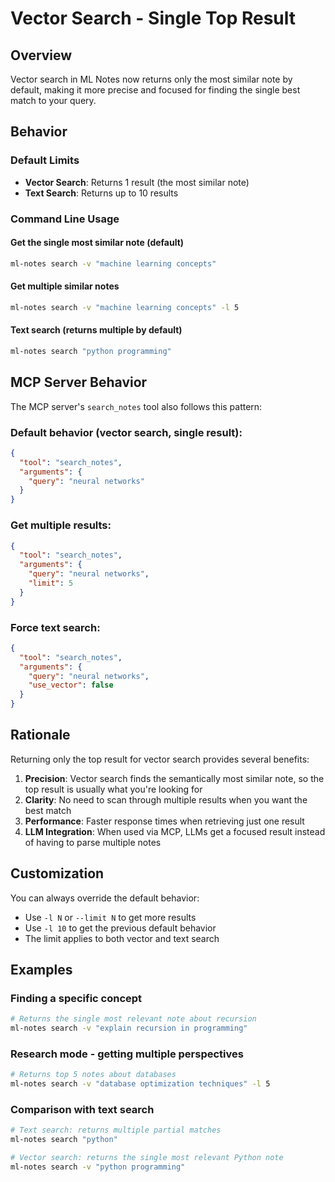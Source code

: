# Vector Search - Single Top Result

## Overview
Vector search in ML Notes now returns only the most similar note by default, making it more precise and focused for finding the single best match to your query.

## Behavior

### Default Limits
- **Vector Search**: Returns 1 result (the most similar note)
- **Text Search**: Returns up to 10 results

### Command Line Usage

#### Get the single most similar note (default)
```bash
ml-notes search -v "machine learning concepts"
```

#### Get multiple similar notes
```bash
ml-notes search -v "machine learning concepts" -l 5
```

#### Text search (returns multiple by default)
```bash
ml-notes search "python programming"
```

## MCP Server Behavior

The MCP server's `search_notes` tool also follows this pattern:

### Default behavior (vector search, single result):
```json
{
  "tool": "search_notes",
  "arguments": {
    "query": "neural networks"
  }
}
```

### Get multiple results:
```json
{
  "tool": "search_notes",
  "arguments": {
    "query": "neural networks",
    "limit": 5
  }
}
```

### Force text search:
```json
{
  "tool": "search_notes",
  "arguments": {
    "query": "neural networks",
    "use_vector": false
  }
}
```

## Rationale

Returning only the top result for vector search provides several benefits:

1. **Precision**: Vector search finds the semantically most similar note, so the top result is usually what you're looking for
2. **Clarity**: No need to scan through multiple results when you want the best match
3. **Performance**: Faster response times when retrieving just one result
4. **LLM Integration**: When used via MCP, LLMs get a focused result instead of having to parse multiple notes

## Customization

You can always override the default behavior:
- Use `-l N` or `--limit N` to get more results
- Use `-l 10` to get the previous default behavior
- The limit applies to both vector and text search

## Examples

### Finding a specific concept
```bash
# Returns the single most relevant note about recursion
ml-notes search -v "explain recursion in programming"
```

### Research mode - getting multiple perspectives
```bash
# Returns top 5 notes about databases
ml-notes search -v "database optimization techniques" -l 5
```

### Comparison with text search
```bash
# Text search: returns multiple partial matches
ml-notes search "python"

# Vector search: returns the single most relevant Python note
ml-notes search -v "python programming"
```